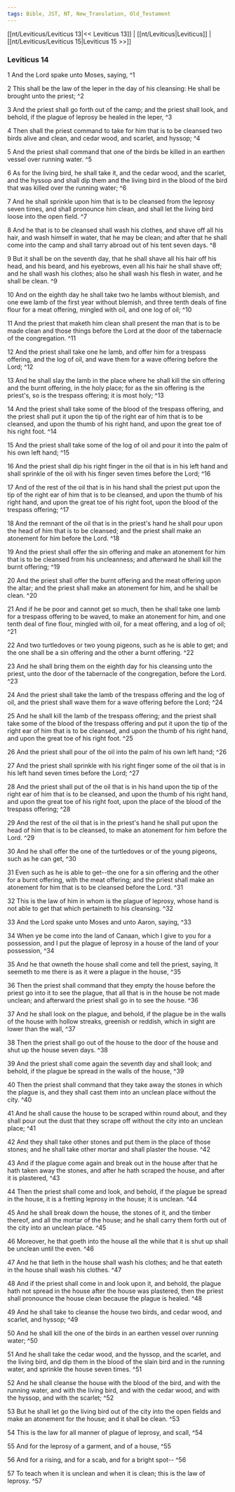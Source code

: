 ```yaml
---
tags: Bible, JST, NT, New_Translation, Old_Testament
---
```


[[nt/Leviticus/Leviticus 13|<< Leviticus 13]] | [[nt/Leviticus|Leviticus]] | [[nt/Leviticus/Leviticus 15|Leviticus 15 >>]]

### Leviticus 14

1 And the Lord spake unto Moses, saying,  ^1

2 This shall be the law of the leper in the day of his cleansing: He shall be brought unto the priest;  ^2

3 And the priest shall go forth out of the camp; and the priest shall look, and behold, if the plague of leprosy be healed in the leper,  ^3

4 Then shall the priest command to take for him that is to be cleansed two birds alive and clean, and cedar wood, and scarlet, and hyssop;  ^4

5 And the priest shall command that one of the birds be killed in an earthen vessel over running water.  ^5

6 As for the living bird, he shall take it, and the cedar wood, and the scarlet, and the hyssop and shall dip them and the living bird in the blood of the bird that was killed over the running water;  ^6

7 And he shall sprinkle upon him that is to be cleansed from the leprosy seven times, and shall pronounce him clean, and shall let the living bird loose into the open field.  ^7

8 And he that is to be cleansed shall wash his clothes, and shave off all his hair, and wash himself in water, that he may be clean; and after that he shall come into the camp and shall tarry abroad out of his tent seven days.  ^8

9 But it shall be on the seventh day, that he shall shave all his hair off his head, and his beard, and his eyebrows, even all his hair he shall shave off; and he shall wash his clothes; also he shall wash his flesh in water, and he shall be clean.  ^9

10 And on the eighth day he shall take two he lambs without blemish, and one ewe lamb of the first year without blemish, and three tenth deals of fine flour for a meat offering, mingled with oil, and one log of oil;  ^10

11 And the priest that maketh him clean shall present the man that is to be made clean and those things before the Lord at the door of the tabernacle of the congregation.  ^11

12 And the priest shall take one he lamb, and offer him for a trespass offering, and the log of oil, and wave them for a wave offering before the Lord;  ^12

13 And he shall slay the lamb in the place where he shall kill the sin offering and the burnt offering, in the holy place; for as the sin offering is the priest\'s, so is the trespass offering; it is most holy;  ^13

14 And the priest shall take some of the blood of the trespass offering, and the priest shall put it upon the tip of the right ear of him that is to be cleansed, and upon the thumb of his right hand, and upon the great toe of his right foot.  ^14

15 And the priest shall take some of the log of oil and pour it into the palm of his own left hand;  ^15

16 And the priest shall dip his right finger in the oil that is in his left hand and shall sprinkle of the oil with his finger seven times before the Lord;  ^16

17 And of the rest of the oil that is in his hand shall the priest put upon the tip of the right ear of him that is to be cleansed, and upon the thumb of his right hand, and upon the great toe of his right foot, upon the blood of the trespass offering;  ^17

18 And the remnant of the oil that is in the priest\'s hand he shall pour upon the head of him that is to be cleansed; and the priest shall make an atonement for him before the Lord.  ^18

19 And the priest shall offer the sin offering and make an atonement for him that is to be cleansed from his uncleanness; and afterward he shall kill the burnt offering;  ^19

20 And the priest shall offer the burnt offering and the meat offering upon the altar; and the priest shall make an atonement for him, and he shall be clean.  ^20

21 And if he be poor and cannot get so much, then he shall take one lamb for a trespass offering to be waved, to make an atonement for him, and one tenth deal of fine flour, mingled with oil, for a meat offering, and a log of oil;  ^21

22 And two turtledoves or two young pigeons, such as he is able to get; and the one shall be a sin offering and the other a burnt offering.  ^22

23 And he shall bring them on the eighth day for his cleansing unto the priest, unto the door of the tabernacle of the congregation, before the Lord.  ^23

24 And the priest shall take the lamb of the trespass offering and the log of oil, and the priest shall wave them for a wave offering before the Lord;  ^24

25 And he shall kill the lamb of the trespass offering; and the priest shall take some of the blood of the trespass offering and put it upon the tip of the right ear of him that is to be cleansed, and upon the thumb of his right hand, and upon the great toe of his right foot.  ^25

26 And the priest shall pour of the oil into the palm of his own left hand;  ^26

27 And the priest shall sprinkle with his right finger some of the oil that is in his left hand seven times before the Lord;  ^27

28 And the priest shall put of the oil that is in his hand upon the tip of the right ear of him that is to be cleansed, and upon the thumb of his right hand, and upon the great toe of his right foot, upon the place of the blood of the trespass offering;  ^28

29 And the rest of the oil that is in the priest\'s hand he shall put upon the head of him that is to be cleansed, to make an atonement for him before the Lord.  ^29

30 And he shall offer the one of the turtledoves or of the young pigeons, such as he can get,  ^30

31 Even such as he is able to get\--the one for a sin offering and the other for a burnt offering, with the meat offering; and the priest shall make an atonement for him that is to be cleansed before the Lord.  ^31

32 This is the law of him in whom is the plague of leprosy, whose hand is not able to get that which pertaineth to his cleansing.  ^32

33 And the Lord spake unto Moses and unto Aaron, saying,  ^33

34 When ye be come into the land of Canaan, which I give to you for a possession, and I put the plague of leprosy in a house of the land of your possession,  ^34

35 And he that owneth the house shall come and tell the priest, saying, It seemeth to me there is as it were a plague in the house,  ^35

36 Then the priest shall command that they empty the house before the priest go into it to see the plague, that all that is in the house be not made unclean; and afterward the priest shall go in to see the house.  ^36

37 And he shall look on the plague, and behold, if the plague be in the walls of the house with hollow streaks, greenish or reddish, which in sight are lower than the wall,  ^37

38 Then the priest shall go out of the house to the door of the house and shut up the house seven days.  ^38

39 And the priest shall come again the seventh day and shall look; and behold, if the plague be spread in the walls of the house,  ^39

40 Then the priest shall command that they take away the stones in which the plague is, and they shall cast them into an unclean place without the city.  ^40

41 And he shall cause the house to be scraped within round about, and they shall pour out the dust that they scrape off without the city into an unclean place;  ^41

42 And they shall take other stones and put them in the place of those stones; and he shall take other mortar and shall plaster the house.  ^42

43 And if the plague come again and break out in the house after that he hath taken away the stones, and after he hath scraped the house, and after it is plastered,  ^43

44 Then the priest shall come and look, and behold, if the plague be spread in the house, it is a fretting leprosy in the house; it is unclean.  ^44

45 And he shall break down the house, the stones of it, and the timber thereof, and all the mortar of the house; and he shall carry them forth out of the city into an unclean place.  ^45

46 Moreover, he that goeth into the house all the while that it is shut up shall be unclean until the even.  ^46

47 And he that lieth in the house shall wash his clothes; and he that eateth in the house shall wash his clothes.  ^47

48 And if the priest shall come in and look upon it, and behold, the plague hath not spread in the house after the house was plastered, then the priest shall pronounce the house clean because the plague is healed.  ^48

49 And he shall take to cleanse the house two birds, and cedar wood, and scarlet, and hyssop;  ^49

50 And he shall kill the one of the birds in an earthen vessel over running water;  ^50

51 And he shall take the cedar wood, and the hyssop, and the scarlet, and the living bird, and dip them in the blood of the slain bird and in the running water, and sprinkle the house seven times.  ^51

52 And he shall cleanse the house with the blood of the bird, and with the running water, and with the living bird, and with the cedar wood, and with the hyssop, and with the scarlet;  ^52

53 But he shall let go the living bird out of the city into the open fields and make an atonement for the house; and it shall be clean.  ^53

54 This is the law for all manner of plague of leprosy, and scall,  ^54

55 And for the leprosy of a garment, and of a house,  ^55

56 And for a rising, and for a scab, and for a bright spot\--  ^56

57 To teach when it is unclean and when it is clean; this is the law of leprosy.  ^57

 
